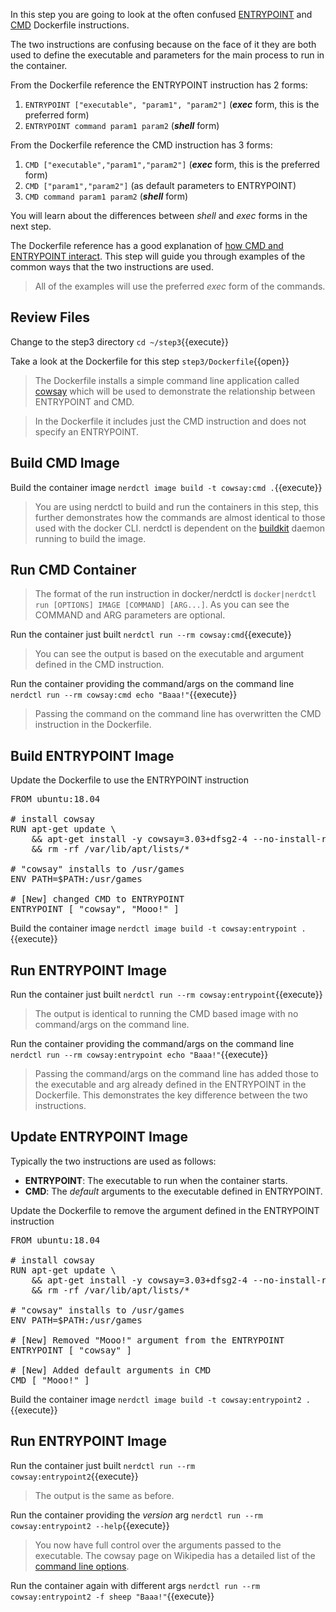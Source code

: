 In this step you are going to look at the often confused [ENTRYPOINT](https://docs.docker.com/engine/reference/builder/#entrypoint) and [CMD](https://docs.docker.com/engine/reference/builder/#cmd) Dockerfile instructions.

The two instructions are confusing because on the face of it they are both used to define the executable and parameters for the main process to run in the container.

From the Dockerfile reference the ENTRYPOINT instruction has 2 forms:
1. `ENTRYPOINT ["executable", "param1", "param2"]` (***exec*** form, this is the preferred form)
1. `ENTRYPOINT command param1 param2` (***shell*** form)

From the Dockerfile reference the CMD instruction has 3 forms:
1. `CMD ["executable","param1","param2"]` (***exec*** form, this is the preferred form)
1. `CMD ["param1","param2"]` (as default parameters to ENTRYPOINT)
1. `CMD command param1 param2` (***shell*** form)

You will learn about the differences between *shell* and *exec* forms in the next step.

The Dockerfile reference has a good explanation of [how CMD and ENTRYPOINT interact](https://docs.docker.com/engine/reference/builder/#understand-how-cmd-and-entrypoint-interact). This step will guide you through examples of the common ways that the two instructions are used.

> All of the examples will use the preferred *exec* form of the commands.

## Review Files

Change to the step3 directory `cd ~/step3`{{execute}}

Take a look at the Dockerfile for this step `step3/Dockerfile`{{open}}

> The Dockerfile installs a simple command line application called [cowsay](https://github.com/tnalpgge/rank-amateur-cowsay) which will be used to demonstrate the relationship between ENTRYPOINT and CMD.

> In the Dockerfile it includes just the CMD instruction and does not specify an ENTRYPOINT.

## Build CMD Image

Build the container image `nerdctl image build -t cowsay:cmd .`{{execute}}

> You are using nerdctl to build and run the containers in this step, this further demonstrates how the commands are almost identical to those used with the docker CLI. nerdctl is dependent on the [buildkit](https://github.com/moby/buildkit) daemon running to build the image.

## Run CMD Container

> The format of the run instruction in docker/nerdctl is `docker|nerdctl run [OPTIONS] IMAGE [COMMAND] [ARG...]`. As you can see the COMMAND and ARG parameters are optional.

Run the container just built `nerdctl run --rm cowsay:cmd`{{execute}}

> You can see the output is based on the executable and argument defined in the CMD instruction.

Run the container providing the command/args on the command line `nerdctl run --rm cowsay:cmd echo "Baaa!"`{{execute}}

> Passing the command on the command line has overwritten the CMD instruction in the Dockerfile.

## Build ENTRYPOINT Image

Update the Dockerfile to use the ENTRYPOINT instruction

<pre class="file" data-filename="step3/Dockerfile" data-target="replace">
FROM ubuntu:18.04

# install cowsay
RUN apt-get update \
    && apt-get install -y cowsay=3.03+dfsg2-4 --no-install-recommends \
    && rm -rf /var/lib/apt/lists/*

# "cowsay" installs to /usr/games
ENV PATH=$PATH:/usr/games

# [New] changed CMD to ENTRYPOINT
ENTRYPOINT [ "cowsay", "Mooo!" ]
</pre>

Build the container image `nerdctl image build -t cowsay:entrypoint .`{{execute}}

## Run ENTRYPOINT Image

Run the container just built `nerdctl run --rm cowsay:entrypoint`{{execute}}

> The output is identical to running the CMD based image with no command/args on the command line.

Run the container providing the command/args on the command line `nerdctl run --rm cowsay:entrypoint echo "Baaa!"`{{execute}}

> Passing the command/args on the command line has added those to the executable and arg already defined in the ENTRYPOINT in the Dockerfile. This demonstrates the key difference between the two instructions.

## Update ENTRYPOINT Image

Typically the two instructions are used as follows:
* **ENTRYPOINT**: The executable to run when the container starts.
* **CMD**: The *default* arguments to the executable defined in ENTRYPOINT.

Update the Dockerfile to remove the argument defined in the ENTRYPOINT instruction

<pre class="file" data-filename="step3/Dockerfile" data-target="replace">
FROM ubuntu:18.04

# install cowsay
RUN apt-get update \
    && apt-get install -y cowsay=3.03+dfsg2-4 --no-install-recommends \
    && rm -rf /var/lib/apt/lists/*

# "cowsay" installs to /usr/games
ENV PATH=$PATH:/usr/games

# [New] Removed "Mooo!" argument from the ENTRYPOINT
ENTRYPOINT [ "cowsay" ]

# [New] Added default arguments in CMD
CMD [ "Mooo!" ]
</pre>

Build the container image `nerdctl image build -t cowsay:entrypoint2 .`{{execute}}

## Run ENTRYPOINT Image

Run the container just built `nerdctl run --rm cowsay:entrypoint2`{{execute}}

> The output is the same as before.

Run the container providing the *version* arg `nerdctl run --rm cowsay:entrypoint2 --help`{{execute}}

> You now have full control over the arguments passed to the executable. The cowsay page on Wikipedia has a detailed list of the [command line options](https://en.wikipedia.org/wiki/Cowsay).

Run the container again with different args `nerdctl run --rm cowsay:entrypoint2 -f sheep "Baaa!"`{{execute}}